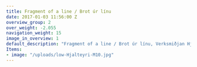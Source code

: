 ```yaml
---
title: Fragment of a line / Brot úr línu
date: 2017-01-03 11:56:00 Z
overview_group: 2
over_weight: -2.055
navigation_weight: 15
image_in_overview: 1
default_description: "Fragment of a line / Brot úr línu, Verksmiðjan Hjalteyri  \nInstallation view  \nWith support by Iaspis - The Swedish Art Grants Committee's International program for Visual Artists  \n2018"
Items:
- image: "/uploads/low-Hjalteyri-M10.jpg"
---
```

